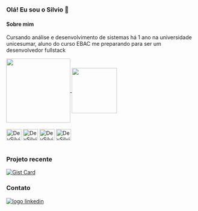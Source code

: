 ### Olá! Eu sou o Silvio 👋

#### Sobre mim
Cursando análise e desenvolvimento de sistemas há 1 ano na universidade unicesumar, aluno do curso EBAC me preparando para ser um desenvolvedor fullstack


<a href="https://github.com/DevSilvio/github-readme-stats">
  <img height=170 align="center" src="https://github-readme-stats.vercel.app/api?username=DevSilvio&show_icons=true" />
</a>
<a href="https://github.com/DevSilvio/convoychat">
  <img height=120 align="center" src="https://github-readme-stats.vercel.app/api/top-langs?username=DevSilvio&layout=compact&langs_count=8&card_width=320" />
</a>

<div style="display: inline_block"><br>
  <img align="center" alt="DevSilvio-HTML" height="30" width="40" src="https://cdn.jsdelivr.net/gh/devicons/devicon@latest/icons/git/git-original.svg">
  <img align="center" alt="DevSilvio-HTML" height="30" width="40" src="https://cdn.jsdelivr.net/gh/devicons/devicon@latest/icons/html5/html5-original.svg">
  <img align="center" alt="DevSilvio-HTML" height="30" width="40" src="https://cdn.jsdelivr.net/gh/devicons/devicon@latest/icons/css3/css3-original.svg">
  <img align="center" alt="DevSilvio-HTML" height="30" width="40" src="https://cdn.jsdelivr.net/gh/devicons/devicon@latest/icons/javascript/javascript-original.svg">
</div>

<br>

### Projeto recente

[![Gist Card](https://ebac-projeto-02-atividade.vercel.app/)](https://github.com/DevSilvio/ebac-projeto-02-atividade)

### Contato

<a href="https://www.linkedin.com/in/silvio-martins-48434b2a7/">
  <img alt="logo linkedin" src="https://img.shields.io/badge/LinkedIn-0077B5?style=for-the-badge&logo=linkedin&logoColor=white">
</a>

